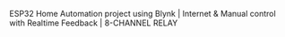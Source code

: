 ESP32 Home Automation project using Blynk | Internet & Manual control with Realtime Feedback | 8-CHANNEL RELAY
